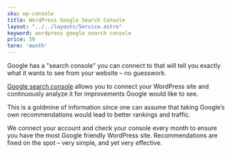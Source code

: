 ```yaml
---
sku: wp-console
title: WordPress Google Search Console
layout: "../../layouts/Service.astro"
keyword: wordpress google search console
price: 50
term: 'month'
---
```


Google has a "search console" you can connect to that will tell you exactly what it wants to see from your website – no guesswork.

[Google search console](https://search.google.com/search-console/about) allows you to connect your WordPress site and continuously analyze it for improvements Google would like to see.

This is a goldmine of information since one can assume that taking Google’s own recommendations would lead to better rankings and traffic.

We connect your account and check your console every month to ensure you have the most Google friendly WordPress site. Recommendations are fixed on the spot – very simple, and yet very effective.

